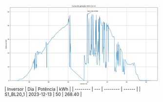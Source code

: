 ![My Image](13_12_2023-S1_BL20_1.png)
| Inversor | Dia | Potência | kWh    |
| -------- | --- | -------- | ------ |
| S1_BL20_1       | 2023-12-13  | 50       | 268.40 |